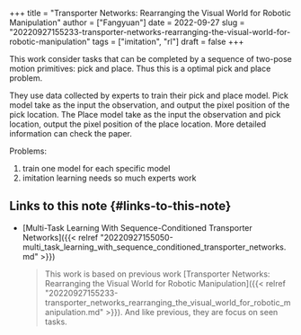 +++
title = "Transporter Networks: Rearranging the Visual World for Robotic Manipulation"
author = ["Fangyuan"]
date = 2022-09-27
slug = "20220927155233-transporter-networks-rearranging-the-visual-world-for-robotic-manipulation"
tags = ["imitation", "rl"]
draft = false
+++

This work consider tasks that can be completed by a sequence of two-pose motion primitives: pick and place. Thus this is a optimal pick and place problem.

They use data collected by experts to train their pick and place model. Pick model take as the input the observation, and output the pixel position of the pick location. The Place model take as the input the observation and pick location, output the pixel position of the place location. More detailed information can check the paper.

Problems:

1.  train one model for each specific model
2.  imitation learning needs so much experts work


## Links to this note {#links-to-this-note}

-   [Multi-Task Learning With Sequence-Conditioned Transporter Networks]({{< relref "20220927155050-multi_task_learning_with_sequence_conditioned_transporter_networks.md" >}})

    > This work is based on previous work [Transporter Networks: Rearranging the Visual World for Robotic Manipulation]({{< relref "20220927155233-transporter_networks_rearranging_the_visual_world_for_robotic_manipulation.md" >}}). And like previous, they are focus on seen tasks.
